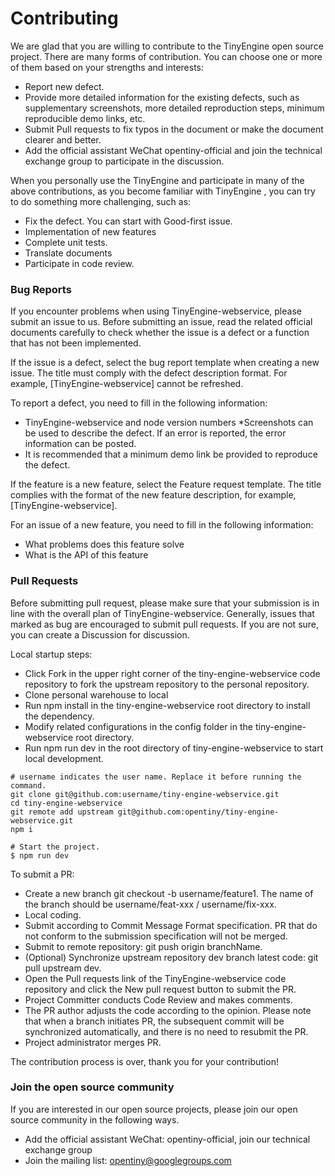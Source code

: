 # Contributing
We are glad that you are willing to contribute to the TinyEngine open source project. There are many forms of contribution. You can choose one or more of them based on your strengths and interests:

* Report new defect.
* Provide more detailed information for the existing defects, such as supplementary screenshots, more detailed reproduction steps, minimum reproducible demo links, etc.
* Submit Pull requests to fix typos in the document or make the document clearer and better.
* Add the official assistant WeChat opentiny-official and join the technical exchange group to participate in the discussion.

When you personally use the TinyEngine and participate in many of the above contributions, as you become familiar with TinyEngine , you can try to do something more challenging, such as:

* Fix the defect. You can start with Good-first issue.
* Implementation of new features
* Complete unit tests.
* Translate documents
* Participate in code review.

### Bug Reports
If you encounter problems when using TinyEngine-webservice, please submit an issue to us. Before submitting an issue, read the related official documents carefully to check whether the issue is a defect or a function that has not been implemented.

If the issue is a defect, select the bug report template when creating a new issue. The title must comply with the defect description format. For example, [TinyEngine-webservice] cannot be refreshed.

To report a defect, you need to fill in the following information:

* TinyEngine-webservice and node version numbers
*Screenshots can be used to describe the defect. If an error is reported, the error information can be posted.
* It is recommended that a minimum demo link be provided to reproduce the defect.

If the feature is a new feature, select the Feature request template. The title complies with the format of the new feature description, for example, [TinyEngine-webservice].

For an issue of a new feature, you need to fill in the following information:

* What problems does this feature solve
* What is the API of this feature

### Pull Requests

Before submitting pull request, please make sure that your submission is in line with the overall plan of TinyEngine-webservice. Generally, issues that marked as bug are encouraged to submit pull requests. If you are not sure, you can create a Discussion for discussion.

Local startup steps:

* Click Fork in the upper right corner of the tiny-engine-webservice code repository to fork the upstream repository to the personal repository.
* Clone personal warehouse to local
* Run npm install in the tiny-engine-webservice root directory to install the dependency.
* Modify related configurations in the config folder in the tiny-engine-webservice root directory.
* Run npm run dev in the root directory of tiny-engine-webservice to start local development.

```
# username indicates the user name. Replace it before running the command.
git clone git@github.com:username/tiny-engine-webservice.git
cd tiny-engine-webservice
git remote add upstream git@github.com:opentiny/tiny-engine-webservice.git
npm i

# Start the project.
$ npm run dev
```
To submit a PR:

* Create a new branch git checkout -b username/feature1. The name of the branch should be username/feat-xxx / username/fix-xxx.
* Local coding.
* Submit according to Commit Message Format specification. PR that do not conform to the submission specification will not be merged.
* Submit to remote repository: git push origin branchName.
* (Optional) Synchronize upstream repository dev branch latest code: git pull upstream dev.
* Open the Pull requests link of the TinyEngine-webservice code repository and click the New pull request button to submit the PR.
* Project Committer conducts Code Review and makes comments.
* The PR author adjusts the code according to the opinion. Please note that when a branch initiates PR, the subsequent commit will be synchronized automatically, and there is no need to resubmit the PR.
* Project administrator merges PR.

The contribution process is over, thank you for your contribution!

### Join the open source community
If you are interested in our open source projects, please join our open source community in the following ways.

* Add the official assistant WeChat: opentiny-official, join our technical exchange group
* Join the mailing list: opentiny@googlegroups.com